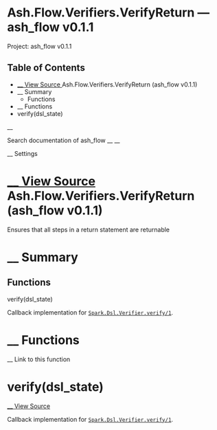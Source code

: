 # Ash.Flow.Verifiers.VerifyReturn — ash_flow v0.1.1

Project: ash_flow v0.1.1

## Table of Contents

- [ __ View Source ](external_link) Ash.Flow.Verifiers.VerifyReturn (ash_flow v0.1.1)
- __ Summary
  - Functions
- __ Functions
- verify(dsl_state)

__

Search documentation of ash_flow __ __

__ Settings

#  [ __ View Source ](external_link) Ash.Flow.Verifiers.VerifyReturn (ash_flow v0.1.1)

Ensures that all steps in a return statement are returnable

#  __ Summary

##  Functions

verify(dsl_state)

Callback implementation for [`Spark.Dsl.Verifier.verify/1`](external_link).

#  __ Functions

__ Link to this function

# verify(dsl_state)

[ __ View Source ](external_link)

Callback implementation for [`Spark.Dsl.Verifier.verify/1`](external_link).
